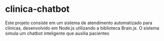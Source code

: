 # clinica-chatbot
Este projeto consiste em um sistema de atendimento automatizado para clínicas, desenvolvido em Node.js utilizando a biblioteca Brain.js. O sistema simula um chatbot inteligente que auxilia pacientes
